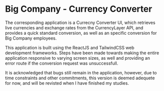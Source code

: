 # Big Company - Currency Converter 

The corresponding application is a Currecny Converter UI, which retrieves live currencies and exchange rates from the CurrencyLayer API, and provides a quick standard conversion, as well as an specific conversion for Big Company employees. 

This application is built using the ReactJS and TailwindCSS web development frameworks. Steps have been made towards making the entire application responsive to varying screen sizes, as well and providing an error route if the conversion request was unsuccessfull.

It is acknowledged that bugs still remain in the application, however, due to time constraints and other commitments, this version is deemed adequete for now, and will be revisted when I have finished my studies.  
